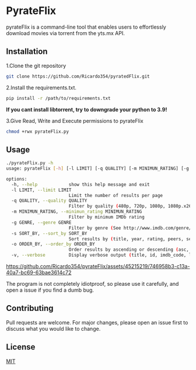 # PyrateFlix

   pyrateFlix is a command-line tool that enables users to effortlessly download movies via torrent from the yts.mx API.

## Installation

1.Clone the git repository
```bash
git clone https://github.com/Ricardo354/pyratedFlix.git
``` 

2.Install the requirements.txt.

```bash
pip install -r /path/to/requirements.txt
```
**If you cant install libtorrent, try to downgrade your python to 3.9!**

3.Give Read, Write and Execute permissions to pyrateFlix
```bash
chmod +rwx pyrateFlix.py
```
## Usage

```bash
./pyrateFlix.py -h                                                                                                                                                                            ✔ 
usage: pyrateFlix [-h] [-l LIMIT] [-q QUALITY] [-m MINIMUN_RATING] [-g GENRE] [-s SORT_BY] [-o ORDER_BY] [-w WITH_RT_RATINGS] [-v]

options:
  -h, --help            show this help message and exit
  -l LIMIT, --limit LIMIT
                        Limit the number of results per page
  -q QUALITY, --quality QUALITY
                        Filter by quality (480p, 720p, 1080p, 1080p.x265, 2160p, 3D)
  -m MINIMUN_RATING, --minimun_rating MINIMUN_RATING
                        Filter by minimum IMDb rating
  -g GENRE, --genre GENRE
                        Filter by genre (See http://www.imdb.com/genre/ for full list)
  -s SORT_BY, --sort_by SORT_BY
                        Sort results by (title, year, rating, peers, seeds, download_count, like_count, date_added)
  -o ORDER_BY, --order_by ORDER_BY
                        Order results by ascending or descending (asc, desc)
  -v, --verbose         Display verbose output (title, id, imdb_code, lang, qualities)
```

https://github.com/Ricardo354/pyrateFlix/assets/45215219/746958b3-c13a-40a7-bc69-63bae3614c72


The program is not completely idiotproof, so please use it carefully, and open a issue if you find a dumb bug.

## Contributing

Pull requests are welcome. For major changes, please open an issue first
to discuss what you would like to change.



## License

[MIT](https://choosealicense.com/licenses/mit/)
